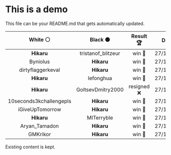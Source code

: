 # This is a demo

This file can be your README.md that gets automatically updated.

<!--START_SECTION:chessStats-->
<!-- Automatically generated with https://github.com/Balastrong/chess-stats-action -->

| White ⚪ | Black ⚫ | Result 🏆 | Date 📅 | Position 🗺️ |
|:---:|:---:|:---:|:---:|:---:|
| **Hikaru** | tristanof_blitzeur | win 🥇 | 27/12/2023 | <a href="http://www.ee.unb.ca/cgi-bin/tervo/fen.pl?select=8/4Q1kp/4Ppp1/2p5/5B2/Pq1P3K/1r5P/8 b - -">Link</a> |
| Byniolus | **Hikaru** | win 🥇 | 27/12/2023 | <a href="http://www.ee.unb.ca/cgi-bin/tervo/fen.pl?select=8/5R2/6P1/2k3NK/8/8/8/6r1 w - -">Link</a> |
| dirtyflaggerkeval | **Hikaru** | win 🥇 | 27/12/2023 | <a href="http://www.ee.unb.ca/cgi-bin/tervo/fen.pl?select=8/8/8/p3b1k1/P2n3p/1PK2p1B/8/8 w - -">Link</a> |
| **Hikaru** | lefonghua | win 🥇 | 27/12/2023 | <a href="http://www.ee.unb.ca/cgi-bin/tervo/fen.pl?select=6k1/p6p/6p1/3b4/3p4/1P1P1N2/P5PP/6K1 b - -">Link</a> |
| **Hikaru** | GoltsevDmitry2000 | resigned ❌ | 27/12/2023 | <a href="http://www.ee.unb.ca/cgi-bin/tervo/fen.pl?select=6k1/5p2/p7/5npp/1P3b2/2p2P1P/5K2/R7 w - -">Link</a> |
| 10seconds3kchallengepls | **Hikaru** | win 🥇 | 27/12/2023 | <a href="http://www.ee.unb.ca/cgi-bin/tervo/fen.pl?select=2r3k1/3n1p1p/4p1pP/p2pP1b1/P1qP1NP1/8/2NQ1P2/1rBK3R w - -">Link</a> |
| iGiveUpTomorrow | **Hikaru** | win 🥇 | 27/12/2023 | <a href="http://www.ee.unb.ca/cgi-bin/tervo/fen.pl?select=8/1p6/p5k1/4b1P1/P5P1/3R3K/3Br3/8 w - -">Link</a> |
| **Hikaru** | MITerryble | win 🥇 | 27/12/2023 | <a href="http://www.ee.unb.ca/cgi-bin/tervo/fen.pl?select=2r2r2/pp3pkq/5R1p/2P1p1p1/1P2Rn2/4N3/PBQ2PPP/6K1 b - -">Link</a> |
| Aryan_Tamadon | **Hikaru** | win 🥇 | 27/12/2023 | <a href="http://www.ee.unb.ca/cgi-bin/tervo/fen.pl?select=r1r3k1/pp3pb1/6pp/1P1bp3/1B5P/P3p1Pq/1Q3P2/1NR2RK1 w - -">Link</a> |
| GMKrikor | **Hikaru** | win 🥇 | 27/12/2023 | <a href="http://www.ee.unb.ca/cgi-bin/tervo/fen.pl?select=8/1p4k1/8/7p/3n3P/PpNNr1PK/8/8 w - -">Link</a> |

<!--END_SECTION:chessStats-->

Existing content is kept.
